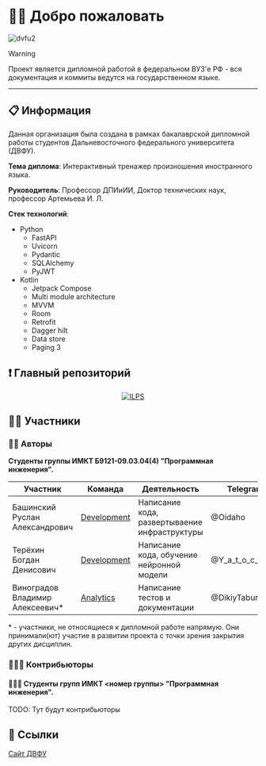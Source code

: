 # 👋🏻 Добро пожаловать

![dvfu2](https://github.com/user-attachments/assets/1a0a7525-14bf-40b4-ab53-f78ca872b561)

> [!WARNING]
> 
> Проект является дипломной работой в федеральном ВУЗ'e РФ - вся документация и коммиты ведутся на государственном языке.
>

---

## 📋 Информация
Данная организация была создана в рамках бакалаврской дипломной работы студентов Дальневосточного федерального университета (ДВФУ).

**Тема диплома**: Интерактивный тренажер произношения иностранного языка.

**Руководитель**: Профессор ДПИиИИ, Доктор технических наук, профессор Артемьева И. Л. 

**Стек технологий**:
- Python
  - FastAPI
  - Uvicorn
  - Pydantic
  - SQLAlchemy
  - PyJWT
- Kotlin
  - Jetpack Compose
  - Multi module architecture
  - MVVM
  - Room
  - Retrofit
  - Dagger hilt
  - Data store
  - Paging 3

## ❗ Главный репозиторий

<div align="center" width="50%">
    <a href="https://github.com/FEFU-ILPS/ILPS" target="_blank">
        <img src="https://github-readme-stats.vercel.app/api/pin/?username=FEFU-ILPS&repo=ILPS&show_icons=true&border_radius=20&theme=dark&hide_border=false&show_owner=true&description_lines_count=10" alt="ILPS">
    </a>
</div>

## 🙎‍♂️ Участники

### 👨‍💼 Авторы
**Студенты группы ИМКТ Б9121-09.03.04(4) "Программная инженерия".**

| Участник                           | Команда                                                                                                                     | Деятельность                                      | Telegram           | Должность                       |
|------------------------------------|-----------------------------------------------------------------------------------------------------------------------------|---------------------------------------------------|--------------------|---------------------------------|
| Башинский Руслан Александрович     | [Development](https://github.com/orgs/FEFU-Diploma-Bashinskii-Tertekhin/teams/development)                                  | Написание кода, развертываение инфраструктуры     | @Oidaho            | Teamlead, <br> Build enginer    |
| Терёхин Богдан Денисович           | [Development](https://github.com/orgs/FEFU-Diploma-Bashinskii-Tertekhin/teams/development)                                  | Написание кода, обучение нейронной модели         | @Y_a_t_o_c_h_k_a   | Programmer                      |
| Виноградов Владимир Алексеевич*    | [Analytics](https://github.com/orgs/FEFU-Diploma-Bashinskii-Tertekhin/teams/analytics)                                      | Написание тестов и документации                   | @DikiyTaburet      | Tester, <br> Technical Writer   |

\* \- участники, не относящиеся к дипломной работе напрямую. Они принимали(ют) участие в развитии проекта с точки зрения закрытия других дисциплин.

### 👨🏻‍🔧 Контрибьюторы
#### 👨🏻‍🎓 Студенты групп ИМКТ <номер группы> "Программная инженерия".
TODO: Тут будут контрибьюторы 

## 🔗 Ссылки
[Сайт ДВФУ](https://www.dvfu.ru/)

